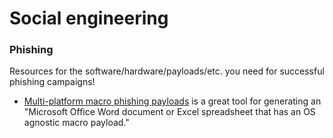 # Social engineering

### Phishing
Resources for the software/hardware/payloads/etc. you need for successful phishing campaigns!

* [Multi-platform macro phishing payloads](https://www.linkedin.com/pulse/multi-platform-macro-phishing-payloads-tim-malcomvetter) is a great tool for generating an "Microsoft Office Word document or Excel spreadsheet that has an OS agnostic macro payload."
